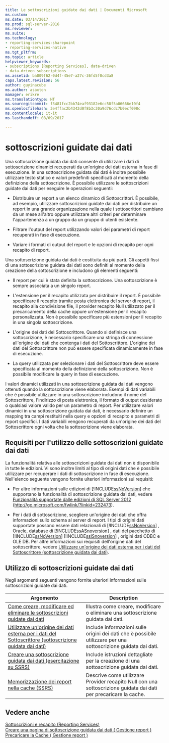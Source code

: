 ```yaml
---
title: Le sottoscrizioni guidate dai dati | Documenti Microsoft
ms.custom: 
ms.date: 03/14/2017
ms.prod: sql-server-2016
ms.reviewer: 
ms.suite: 
ms.technology:
- reporting-services-sharepoint
- reporting-services-native
ms.tgt_pltfrm: 
ms.topic: article
helpviewer_keywords:
- subscriptions [Reporting Services], data-driven
- data-driven subscriptions
ms.assetid: ba009f62-0d4f-45e7-a27c-36fd5f0cd3a8
caps.latest.revision: 56
author: guyinacube
ms.author: asaxton
manager: erikre
ms.translationtype: HT
ms.sourcegitcommit: f3481fcc2bb74eaf93182e6cc58f5a06666e10f4
ms.openlocfilehash: 3e4ffac2b4342d0f8b3c30a9d76cdc7b0ecf098c
ms.contentlocale: it-it
ms.lasthandoff: 08/09/2017

---
```

# <a name="data-driven-subscriptions"></a>sottoscrizioni guidate dai dati
  Una sottoscrizione guidata dai dati consente di utilizzare i dati di sottoscrizione dinamici recuperati da un'origine dei dati esterna in fase di esecuzione. In una sottoscrizione guidata dai dati è inoltre possibile utilizzare testo statico e valori predefiniti specificati al momento della definizione della sottoscrizione. È possibile utilizzare le sottoscrizioni guidate dai dati per eseguire le operazioni seguenti:  
  
-   Distribuire un report a un elenco dinamico di Sottoscrittori. È possibile, ad esempio, utilizzare sottoscrizioni guidate dai dati per distribuire un report in una grande organizzazione nella quale i sottoscrittori cambiano da un mese all'altro oppure utilizzare altri criteri per determinare l'appartenenza a un gruppo da un gruppo di utenti esistente.  
  
-   Filtrare l'output del report utilizzando valori dei parametri di report recuperati in fase di esecuzione.  
  
-   Variare i formati di output del report e le opzioni di recapito per ogni recapito di report.  
  
 Una sottoscrizione guidata dai dati è costituita da più parti. Gli aspetti fissi di una sottoscrizione guidata dai dati sono definiti al momento della creazione della sottoscrizione e includono gli elementi seguenti:  
  
-   Il report per cui è stata definita la sottoscrizione. Una sottoscrizione è sempre associata a un singolo report.  
  
-   L'estensione per il recapito utilizzata per distribuire il report. È possibile specificare il recapito tramite posta elettronica del server di report, il recapito alla condivisione file, il provider recapito Null utilizzato per il precaricamento della cache oppure un'estensione per il recapito personalizzata. Non è possibile specificare più estensioni per il recapito in una singola sottoscrizione.  
  
-   L'origine dei dati del Sottoscrittore. Quando si definisce una sottoscrizione, è necessario specificare una stringa di connessione all'origine dei dati che contenga i dati del Sottoscrittore. L'origine dei dati del Sottoscrittore non può essere specificata dinamicamente in fase di esecuzione.  
  
-   La query utilizzata per selezionare i dati del Sottoscrittore deve essere specificata al momento della definizione della sottoscrizione. Non è possibile modificare la query in fase di esecuzione.  
  
 I valori dinamici utilizzati in una sottoscrizione guidata dai dati vengono ottenuti quando la sottoscrizione viene elaborata. Esempi di dati variabili che è possibile utilizzare in una sottoscrizione includono il nome del Sottoscrittore, l'indirizzo di posta elettronica, il formato di output desiderato o qualsiasi valore valido per un parametro di report. Per utilizzare valori dinamici in una sottoscrizione guidata dai dati, è necessario definire un mapping tra campi restituiti nella query e opzioni di recapito e parametri di report specifici. I dati variabili vengono recuperati da un'origine dei dati del Sottoscrittore ogni volta che la sottoscrizione viene elaborata.  
  
## <a name="requirements-for-using-data-driven-subscriptions"></a>Requisiti per l'utilizzo delle sottoscrizioni guidate dai dati  
 La funzionalità relativa alle sottoscrizioni guidate dai dati non è disponibile in tutte le edizioni. Vi sono inoltre limiti al tipo di origini dati che è possibile utilizzare per recuperare i dati di sottoscrizione in fase di esecuzione. Nell'elenco seguente vengono fornite ulteriori informazioni sui requisiti:  
  
-   Per altre informazioni sulle edizioni di [!INCLUDE[ssNoVersion](../../includes/ssnoversion-md.md)] che supportano la funzionalità di sottoscrizione guidata dai dati, vedere [Funzionalità supportate dalle edizioni di SQL Server 2012](http://go.microsoft.com/fwlink/?linkid=232473) (http://go.microsoft.com/fwlink/?linkid=232473).  
  
-   Per i dati di sottoscrizione, scegliere un'origine dei dati che offra informazioni sullo schema al server di report. I tipi di origini dati supportate possono essere dati relazionali di [!INCLUDE[ssNoVersion](../../includes/ssnoversion-md.md)] , Oracle, database di [!INCLUDE[ssASnoversion](../../includes/ssasnoversion-md.md)] , dati del pacchetto di [!INCLUDE[ssNoVersion](../../includes/ssnoversion-md.md)] [!INCLUDE[ssISnoversion](../../includes/ssisnoversion-md.md)] , origini dati ODBC e OLE DB. Per altre informazioni sui requisiti dell'origine dati del sottoscrittore, vedere [Utilizzare un'origine dei dati esterna per i dati del Sottoscrittore &#40;sottoscrizione guidata dai dati&#41;](../../reporting-services/subscriptions/use-an-external-data-source-for-subscriber-data-data-driven-subscription.md).  
  
## <a name="working-with-data-driven-subscriptions"></a>Utilizzo di sottoscrizioni guidate dai dati  
 Negli argomenti seguenti vengono fornite ulteriori informazioni sulle sottoscrizioni guidate dai dati.  
  
|Argomento|Description|  
|------------|-----------------|  
|[Come creare, modificare ed eliminare le sottoscrizioni guidate dai dati](../../reporting-services/subscriptions/create-modify-and-delete-data-driven-subscriptions.md)|Illustra come creare, modificare o eliminare una sottoscrizione guidata dai dati.|  
|[Utilizzare un'origine dei dati esterna per i dati del Sottoscrittore &#40;sottoscrizione guidata dai dati&#41;](../../reporting-services/subscriptions/use-an-external-data-source-for-subscriber-data-data-driven-subscription.md)|Include informazioni sulle origini dei dati che è possibile utilizzare per una sottoscrizione guidata dai dati.|  
|[Creare una sottoscrizione guidata dai dati &#40;esercitazione su SSRS&#41;](../../reporting-services/create-a-data-driven-subscription-ssrs-tutorial.md)|Include istruzioni dettagliate per la creazione di una sottoscrizione guidata dai dati.|  
|[Memorizzazione dei report nella cache &#40;SSRS&#41;](../../reporting-services/report-server/caching-reports-ssrs.md)|Descrive come utilizzare Provider recapito Null con una sottoscrizione guidata dai dati per precaricare la cache.|  
  
## <a name="see-also"></a>Vedere anche  
 [Sottoscrizioni e recapito &#40;Reporting Services&#41;](../../reporting-services/subscriptions/subscriptions-and-delivery-reporting-services.md)   
 [Creare una pagina di sottoscrizione guidata dai dati &#40; Gestione report &#41;](http://msdn.microsoft.com/library/814b4653-572a-48c7-847f-b310ba0f3046)   
 [Precaricare la Cache &#40; Gestione report &#41;](../../reporting-services/report-server/preload-the-cache-report-manager.md)  
  
  
